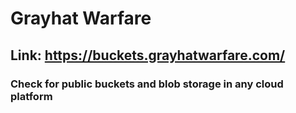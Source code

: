 # Grayhat Warfare

## Link: https://buckets.grayhatwarfare.com/

### Check for public buckets and blob storage in any cloud platform
